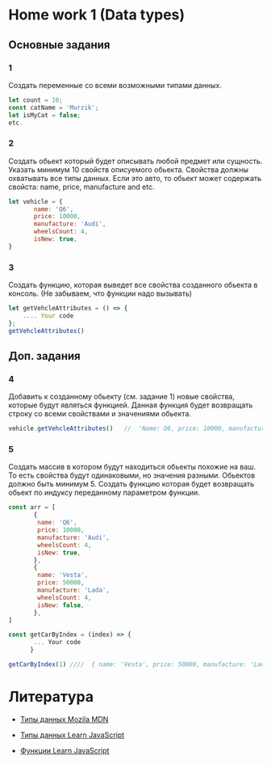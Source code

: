 # Home work 1 (Data types)

## Основные задания

### 1

Cоздать переменные со всеми возможными типами данных.


```js
let count = 10;
const catName = 'Murzik';
let isMyCat = false;
etc.
```

### 2
Создать обьект который будет описывать любой предмет или сущность.
    Указать минимум 10 свойств описуемого обьекта.
    Свойства должны охватывать все типы данных.
    Если это авто, то обьект может содержать свойста: name, price, manufacture and etc.

```js
let vehicle = {
       name: 'Q6',
       price: 10000,
       manufacture: 'Audi',
       wheelsCount: 4,
       isNew: true,
}
```

### 3
Создать функцию, которая выведет все свойства созданного обьекта в консоль. (Не забываем, что функции надо вызывать)

```js
let getVehcleAttributes = () => {
    .... Your code
};
getVehcleAttributes()
```

## Доп. задания

### 4

Добавить к созданному обьекту (см. задание 1) новые свойства, которые будут являться функцией.
Данная функция будет возвращать строку со всеми свойствами и значениями обьекта.

``` js
vehicle.getVehcleAttributes()   //  'Name: Q6, price: 10000, manufacture: Audi, wheels count: 4 .....'
```

### 5

Создать массив в котором будут находиться обьекты похожие на ваш. 
То есть свойства будут одинаковыми, но значения разными.
Обьектов должно быть минимум 5.
Создать функцию которая будет возвращать обьект по индуксу переданному параметром функции.

``` js
const arr = [
       {
        name: 'Q6',
        price: 10000,
        manufacture: 'Audi',
        wheelsCount: 4,
        isNew: true,
       },
       {
        name: 'Vesta',
        price: 50000,
        manufacture: 'Lada',
        wheelsCount: 4,
        isNew: false,
       },
]

const getCarByIndex = (index) => {
       ... Your code
      }

getCarByIndex(1) ////  { name: 'Vesta', price: 50000, manufacture: 'Lada', wheelsCount: 4,  isNew: false, }

```

# Литература

* [Типы данных Mozila MDN](https://developer.mozilla.org/ru/docs/Web/JavaScript/Data_structures)
* [Типы данных Learn JavaScript](https://learn.javascript.ru/data-types)

* [Функции Learn JavaScript](https://learn.javascript.ru/function-basics)